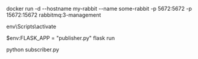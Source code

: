 docker run -d --hostname my-rabbit --name some-rabbit -p 5672:5672 -p 15672:15672 rabbitmq:3-management

env\Scripts\activate

$env:FLASK_APP = "publisher.py"
flask run

python subscriber.py

